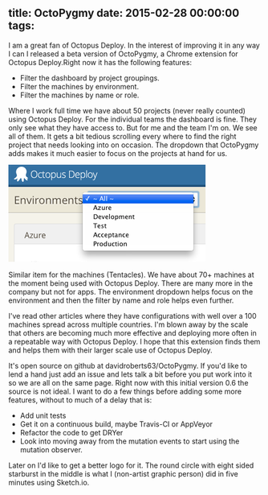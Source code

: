 title: OctoPygmy
date: 2015-02-28 00:00:00
tags:
---
I am a great fan of Octopus Deploy. In the interest of improving it in any way I can I released a beta version of OctoPygmy, a Chrome extension for Octopus Deploy.<!-- more -->Right now it has the following features:


   * Filter the dashboard by project groupings.
   * Filter the machines by environment.
   * Filter the machines by name or role.


Where I work full time we have about 50 projects (never really counted) using Octopus Deploy. For the individual teams the dashboard is fine. They only see what they have access to. But for me and the team I'm on. We see all of them. It gets a bit tedious scrolling every where to find the right project that needs looking into on occasion. The dropdown that OctoPygmy adds makes it much easier to focus on the projects at hand for us.

![](/images/EnvironmentFilterSmall.png)

Similar item for the machines (Tentacles). We have about 70+ machines at the moment being used with Octopus Deploy. There are many more in the company but not for apps. The environment dropdown helps focus on the environment and then the filter by name and role helps even further.

I've read other articles where they have configurations with well over a 100 machines spread across multiple countries. I'm blown away by the scale that others are becoming much more effective and deploying more often in a repeatable way with Octopus Deploy. I hope that this extension finds them and helps them with their larger scale use of Octopus Deploy.

It's open source on github at davidroberts63/OctoPygmy. If you'd like to lend a hand just add an issue and lets talk a bit before you put work into it so we are all on the same page. Right now with this initial version 0.6 the source is not ideal. I want to do a few things before adding some more features, without to much of a delay that is:


   * Add unit tests
   * Get it on a continuous build, maybe Travis-CI or AppVeyor
   * Refactor the code to get DRYer
   * Look into moving away from the mutation events to start using the mutation observer.


Later on I'd like to get a better logo for it. The round circle with eight sided starburst in the middle is what I (non-artist graphic person) did in five minutes using Sketch.io.
